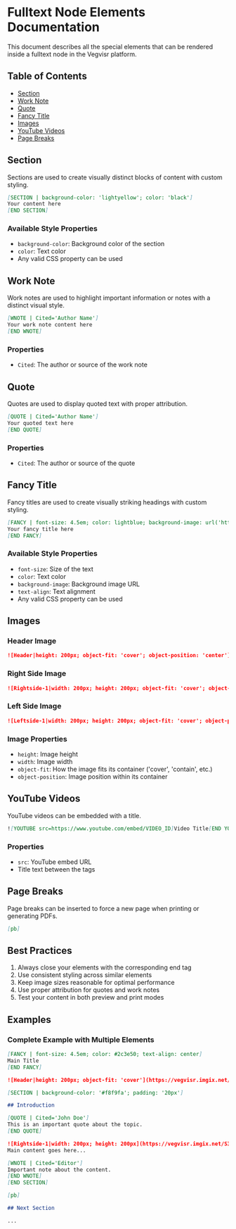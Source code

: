 # Fulltext Node Elements Documentation

This document describes all the special elements that can be rendered inside a fulltext node in the Vegvisr platform.

## Table of Contents

- [Section](#section)
- [Work Note](#work-note)
- [Quote](#quote)
- [Fancy Title](#fancy-title)
- [Images](#images)
- [YouTube Videos](#youtube-videos)
- [Page Breaks](#page-breaks)

## Section

Sections are used to create visually distinct blocks of content with custom styling.

```markdown
[SECTION | background-color: 'lightyellow'; color: 'black']
Your content here
[END SECTION]
```

### Available Style Properties

- `background-color`: Background color of the section
- `color`: Text color
- Any valid CSS property can be used

## Work Note

Work notes are used to highlight important information or notes with a distinct visual style.

```markdown
[WNOTE | Cited='Author Name']
Your work note content here
[END WNOTE]
```

### Properties

- `Cited`: The author or source of the work note

## Quote

Quotes are used to display quoted text with proper attribution.

```markdown
[QUOTE | Cited='Author Name']
Your quoted text here
[END QUOTE]
```

### Properties

- `Cited`: The author or source of the quote

## Fancy Title

Fancy titles are used to create visually striking headings with custom styling.

```markdown
[FANCY | font-size: 4.5em; color: lightblue; background-image: url('https://vegvisr.imgix.net/FANCYIMG.png'); text-align: center]
Your fancy title here
[END FANCY]
```

### Available Style Properties

- `font-size`: Size of the text
- `color`: Text color
- `background-image`: Background image URL
- `text-align`: Text alignment
- Any valid CSS property can be used

## Images

### Header Image

```markdown
![Header|height: 200px; object-fit: 'cover'; object-position: 'center'](https://vegvisr.imgix.net/HEADERIMG.png)
```

### Right Side Image

```markdown
![Rightside-1|width: 200px; height: 200px; object-fit: 'cover'; object-position: 'center'](https://vegvisr.imgix.net/SIDEIMG.png)
```

### Left Side Image

```markdown
![Leftside-1|width: 200px; height: 200px; object-fit: 'cover'; object-position: 'center'](https://vegvisr.imgix.net/SIDEIMG.png)
```

### Image Properties

- `height`: Image height
- `width`: Image width
- `object-fit`: How the image fits its container ('cover', 'contain', etc.)
- `object-position`: Image position within its container

## YouTube Videos

YouTube videos can be embedded with a title.

```markdown
![YOUTUBE src=https://www.youtube.com/embed/VIDEO_ID]Video Title[END YOUTUBE]
```

### Properties

- `src`: YouTube embed URL
- Title text between the tags

## Page Breaks

Page breaks can be inserted to force a new page when printing or generating PDFs.

```markdown
[pb]
```

## Best Practices

1. Always close your elements with the corresponding end tag
2. Use consistent styling across similar elements
3. Keep image sizes reasonable for optimal performance
4. Use proper attribution for quotes and work notes
5. Test your content in both preview and print modes

## Examples

### Complete Example with Multiple Elements

```markdown
[FANCY | font-size: 4.5em; color: #2c3e50; text-align: center]
Main Title
[END FANCY]

![Header|height: 200px; object-fit: 'cover'](https://vegvisr.imgix.net/HEADERIMG.png)

[SECTION | background-color: '#f8f9fa'; padding: '20px']

## Introduction

[QUOTE | Cited='John Doe']
This is an important quote about the topic.
[END QUOTE]

![Rightside-1|width: 200px; height: 200px](https://vegvisr.imgix.net/SIDEIMG.png)
Main content goes here...

[WNOTE | Cited='Editor']
Important note about the content.
[END WNOTE]
[END SECTION]

[pb]

## Next Section

...
```
